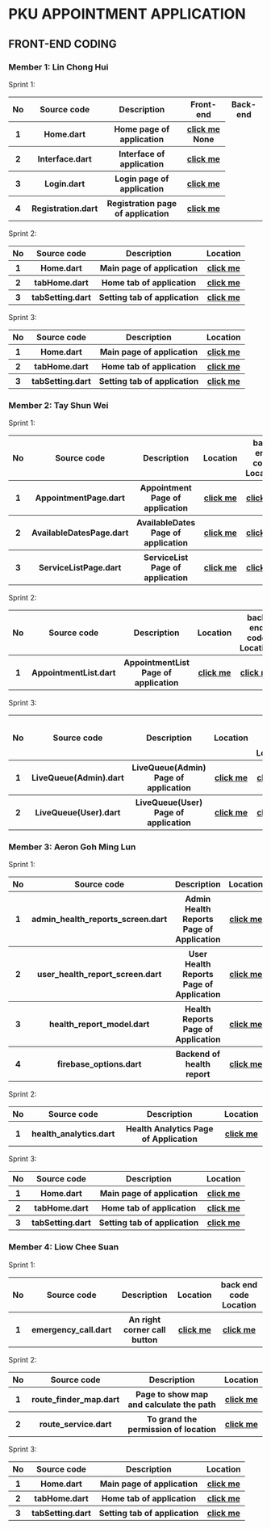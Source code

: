 # PKU APPOINTMENT APPLICATION

## FRONT-END CODING 
### Member 1: Lin Chong Hui
Sprint 1:
<table>

<tr>
<th> No
<th> Source code
<th> Description
<th> Front-end
<th> Back-end
</tr>

<tr>
<th> 1
<th> Home.dart
<th> Home page of application
<th><a href="lib/page/User_Home.dart">click me</a>
<the> None
  
</tr>

<tr>
<th> 2
<th> Interface.dart
<th> Interface of application
<th><a href="lib/page/interface.dart">click me</a>
</tr>

<tr>
<th> 3
<th>Login.dart
<th> Login page of application
<th><a href="lib/page/login.dart">click me</a>
</tr>

<tr>
<th> 4
<th>Registration.dart
<th> Registration page of application
<th><a href="lib/page/registration.dart">click me</a>
</tr>
</table>

Sprint 2:
<table>

<tr>
<th> No
<th> Source code
<th> Description
<th> Location
</tr>

<tr>
<th> 1
<th> Home.dart
<th> Main page of application
<th><a href="lib/LinChongHuiSprint2/home.dart">click me</a>
</tr>

<tr>
<th> 2
<th> tabHome.dart
<th> Home tab of application
<th><a href="lib/LinChongHuiSprint2/tabHome.dart">click me</a>
</tr>

<tr>
<th> 3
<th> tabSetting.dart
<th> Setting tab of application
<th><a href="lib/LinChongHuiSprint2/tabSetting.dart">click me</a>
</tr>
</table>

Sprint 3:
<table>

<tr>
<th> No
<th> Source code
<th> Description
<th> Location
</tr>

<tr>
<th> 1
<th> Home.dart
<th> Main page of application
<th><a href="lib/LinChongHuiSprint2/home.dart">click me</a>
</tr>

<tr>
<th> 2
<th> tabHome.dart
<th> Home tab of application
<th><a href="lib/LinChongHuiSprint2/tabHome.dart">click me</a>
</tr>

<tr>
<th> 3
<th> tabSetting.dart
<th> Setting tab of application
<th><a href="lib/LinChongHuiSprint2/tabSetting.dart">click me</a>
</tr>
</table>

### Member 2: Tay Shun Wei
Sprint 1:
<table>

<tr>
<th> No
<th> Source code
<th> Description
<th> Location
<th> back end code Location
</tr>

<tr>
<th> 1
<th> AppointmentPage.dart
<th> Appointment Page of application
<th><a href="lib/Screen/AppointmentPage.dart">click me</a>
<th><a href="lib/services(TayShunWei%5Cback%20end)/firebase_Appointmentpage.dart">click me</a>
</tr>

<tr>
<th> 2
<th> AvailableDatesPage.dart
<th> AvailableDates Page of application
<th><a href="lib/Screen/AvailableDatesPage.dart">click me</a>
<th><a href="lib/services(TayShunWei%5Cback%20end)/firebase_availableDates.dart">click me</a>
</tr>

<tr>
<th> 3
<th> ServiceListPage.dart
<th> ServiceList Page of application
<th><a href="lib/Screen/ServiceListPage.dart">click me</a>
<th><a href="lib/services(TayShunWei%5Cback%20end)/firebase_service.dart">click me</a>
</tr>
</table>

Sprint 2:
<table>

<tr>
<th> No
<th> Source code
<th> Description
<th> Location
<th> back end code Location
</tr>

<tr>
<th> 1
<th> AppointmentList.dart
<th> AppointmentList Page of application
<th><a href="lib/Screen/AppointmentListScreen.dart">click me</a>
<th><a href="lib/services(TayShunWei%5Cback%20end)/firebase_appointmentlist.dart">click me</a>
</tr>
</table>

Sprint 3:
<table>

<tr>
<th> No
<th> Source code
<th> Description
<th> Location
<th> back end code Location
</tr>

<tr>
<th> 1
<th> LiveQueue(Admin).dart
<th> LiveQueue(Admin) Page of application
<th><a href=https://github.com/LinChongHui/PKU-APPOINTMENT-SYSTEM/blob/main/lib/Screen/admin_screen.dart>click me</a>
<th><a href=https://github.com/LinChongHui/PKU-APPOINTMENT-SYSTEM/blob/main/lib/services(TayShunWei%5Cback%20end)/firebase_update_queue(admin).dart>click me</a>
</tr>

<tr>
<th> 2
<th> LiveQueue(User).dart
<th> LiveQueue(User) Page of application
<th><a href=https://github.com/LinChongHui/PKU-APPOINTMENT-SYSTEM/blob/main/lib/Screen/user_screen.dart>click me</a>
<th><a href=https://github.com/LinChongHui/PKU-APPOINTMENT-SYSTEM/blob/main/lib/services(TayShunWei%5Cback%20end)/firebase_userqueue_update.dart>click me</a>
</tr>

</table>

### Member 3: Aeron Goh Ming Lun
Sprint 1:
<table>

<tr>
<th> No
<th> Source code
<th> Description
<th> Location
</tr>

<tr>
<th> 1
<th> admin_health_reports_screen.dart
<th> Admin Health Reports Page of Application
<th><a href="lib/Screen/admin_health_reports_screen.dart">click me</a>
</tr>


<tr>
<th> 2
<th> user_health_report_screen.dart
<th> User Health Reports Page of Application
<th><a href="lib/Screen/user_health_report_screen.dart">click me</a>
</tr>

<tr>
<th> 3
<th> health_report_model.dart
<th> Health Reports Page of Application
<th><a href="lib/Screen/health_report_model.dart">click me</a>
</tr>

<tr>
<th> 4
<th> firebase_options.dart
<th> Backend of health report
<th><a href="lib/HealthReport(AeronBackEnd)/firebaseoptions.dart">click me</a>
</tr>
</table>

Sprint 2:
<table>

<tr>
<th> No
<th> Source code
<th> Description
<th> Location
</tr>

<tr>
<th> 1
<th> health_analytics.dart
<th> Health Analytics Page of Application
<th><a href="lib/HealthReport(AeronBackEnd)/health_analytics.dart">click me</a>
</tr>
</table>

Sprint 3:
<table>

<tr>
<th> No
<th> Source code
<th> Description
<th> Location
</tr>

<tr>
<th> 1
<th> Home.dart
<th> Main page of application
<th><a href="lib/LinChongHuiSprint2/home.dart">click me</a>
</tr>

<tr>
<th> 2
<th> tabHome.dart
<th> Home tab of application
<th><a href="lib/LinChongHuiSprint2/tabHome.dart">click me</a>
</tr>

<tr>
<th> 3
<th> tabSetting.dart
<th> Setting tab of application
<th><a href="lib/LinChongHuiSprint2/tabSetting.dart">click me</a>
</tr>
</table>

### Member 4: Liow Chee Suan
Sprint 1:
<table>

<tr>
<th> No
<th> Source code
<th> Description
<th> Location
<th> back end code Location
</tr>

<tr>
<th> 1
<th> emergency_call.dart
<th> An right corner call button 
<th><a href="lib/Screen/emergency_call.dart">click me</a>
<th><a href="lib/BackEnd/firebase_readPhoneNum.dart">click me</a>
</tr>
</table>

Sprint 2:
<table>
<tr>
<th> No
<th> Source code
<th> Description
<th> Location
</tr>

<tr>
<th> 1
<th> route_finder_map.dart
<th> Page to show map and calculate the path
<th><a href="lib/route_finder_map.dart">click me</a>
</tr>

<tr>
<th> 2
<th> route_service.dart
<th> To grand the permission of location
<th><a href="lib/route_service.dart">click me</a>
</tr>
</table>

Sprint 3:
<table>

<tr>
<th> No
<th> Source code
<th> Description
<th> Location
</tr>

<tr>
<th> 1
<th> Home.dart
<th> Main page of application
<th><a href="lib/LinChongHuiSprint2/home.dart">click me</a>
</tr>

<tr>
<th> 2
<th> tabHome.dart
<th> Home tab of application
<th><a href="lib/LinChongHuiSprint2/tabHome.dart">click me</a>
</tr>

<tr>
<th> 3
<th> tabSetting.dart
<th> Setting tab of application
<th><a href="lib/LinChongHuiSprint2/tabSetting.dart">click me</a>
</tr>
</table>
